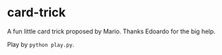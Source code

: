 # card-trick
A fun little card trick proposed by Mario. Thanks Edoardo for the big help. 

Play by `python play.py`.
